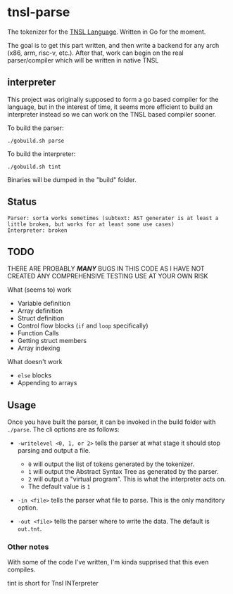 # tnsl-parse

The tokenizer for the [TNSL Language](https://github.com/CircleShift/tnsl-lang).  Written in Go for the moment.

The goal is to get this part written, and then write a backend for any arch (x86, arm, risc-v, etc.).
After that, work can begin on the real parser/compiler which will be written in native TNSL

## interpreter

This project was originally supposed to form a go based compiler for the language, but in the interest of time, it seems more efficient to build an interpreter instead so we can work on the TNSL based compiler sooner.

To build the parser:

    ./gobuild.sh parse

To build the interpreter:

    ./gobuild.sh tint

Binaries will be dumped in the "build" folder.

## Status

    Parser: sorta works sometimes (subtext: AST generater is at least a little broken, but works for at least some use cases)
    Interpreter: broken

## TODO

THERE ARE PROBABLY ***MANY*** BUGS IN THIS CODE AS I HAVE NOT CREATED ANY COMPREHENSIVE TESTING
USE AT YOUR OWN RISK

What (seems to) work
- Variable definition
- Array definition
- Struct definition
- Control flow blocks (`if` and `loop` specifically)
- Function Calls
- Getting struct members
- Array indexing

What doesn't work
- `else` blocks
- Appending to arrays

## Usage

Once you have built the parser, it can be invoked in the build folder with `./parse`.  The cli options are as follows:

- `-writelevel <0, 1, or 2>` tells the parser at what stage it should stop parsing and output a file.
	- `0` will output the list of tokens generated by the tokenizer.
	- `1` will output the Abstract Syntax Tree as generated by the parser.
	- `2` will output a "virtual program".  This is what the interpreter acts on.
	- The default value is `1`

- `-in <file>` tells the parser what file to parse. This is the only manditory option.

- `-out <file>` tells the parser where to write the data.  The default is `out.tnt`.

### Other notes

With some of the code I've written, I'm kinda supprised that this even compiles.

tint is short for Tnsl INTerpreter
